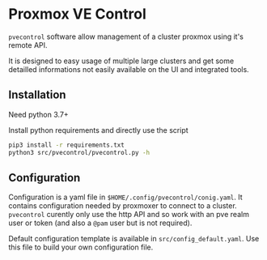 Proxmox VE Control
===

`pvecontrol` software allow management of a cluster proxmox using it's remote API.

It is designed to easy usage of multiple large clusters and get some detailled informations not easily available on the UI and integrated tools.

Installation
---

Need python 3.7+

Install python requirements and directly use the script

```bash
pip3 install -r requirements.txt
python3 src/pvecontrol/pvecontrol.py -h
```

Configuration
---

Configuration is a yaml file in `$HOME/.config/pvecontrol/conig.yaml`. It contains configuration needed by proxmoxer to connect to a cluster. `pvecontrol` curently only use the http API and so work with an pve realm user or token (and also a `@pam` user but is not required).

Default configuration template is available in `src/config_default.yaml`. Use this file to build your own configuration file.
